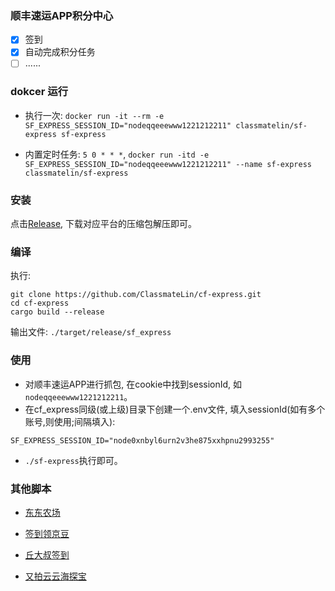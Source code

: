 ### 顺丰速运APP积分中心
- [x] 签到
- [x] 自动完成积分任务
- [ ] ......

### dokcer 运行

- 执行一次: `docker run -it --rm -e SF_EXPRESS_SESSION_ID="nodeqqeeewww1221212211" classmatelin/sf-express sf-express`

- 内置定时任务: `5 0 * * *`, `docker run -itd -e SF_EXPRESS_SESSION_ID="nodeqqeeewww1221212211" --name sf-express classmatelin/sf-express`
### 安装

点击[Release](https://github.com/ClassmateLin/cf-express/releases), 下载对应平台的压缩包解压即可。

### 编译

执行:
```
git clone https://github.com/ClassmateLin/cf-express.git
cd cf-express
cargo build --release
```
输出文件: `./target/release/sf_express`


### 使用

- 对顺丰速运APP进行抓包, 在cookie中找到sessionId, 如`nodeqqeeewww1221212211`。
- 在cf_express同级(或上级)目录下创建一个.env文件, 填入sessionId(如有多个账号,则使用;间隔填入):
```
SF_EXPRESS_SESSION_ID="node0xnbyl6urn2v3he875xxhpnu2993255"
```
- `./sf-express`执行即可。


### 其他脚本

- [东东农场](https://github.com/ClassmateLin/jd-farm)

- [签到领京豆](https://github.com/ClassmateLin/jd-take-bean)

- [丘大叔签到](https://github.com/ClassmateLin/uncle-qiu-sign-in)

- [又拍云云海探宝](https://github.com/ClassmateLin/upyun)
